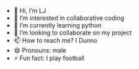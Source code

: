 - 👋 Hi, I’m LJ
- 👀 I’m interested in collaborative coding
- 🌱 I’m currently learning python
- 💞️ I’m looking to collaborate on my project
- 📫 How to reach me? I Dunno
- 😄 Pronouns: male
- ⚡ Fun fact: I play football

<!---
ReadingFC/ReadingFC is a ✨ special ✨ repository because its `README.md` (this file) appears on your GitHub profile.
You can click the Preview link to take a look at your changes.
--->
